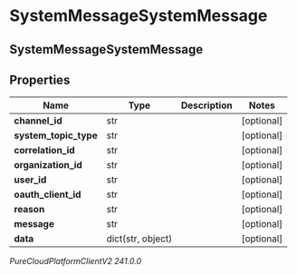 # SystemMessageSystemMessage

## SystemMessageSystemMessage

## Properties

|Name | Type | Description | Notes|
|------------ | ------------- | ------------- | -------------|
| **channel_id** | str |  | [optional] |
| **system_topic_type** | str |  | [optional] |
| **correlation_id** | str |  | [optional] |
| **organization_id** | str |  | [optional] |
| **user_id** | str |  | [optional] |
| **oauth_client_id** | str |  | [optional] |
| **reason** | str |  | [optional] |
| **message** | str |  | [optional] |
| **data** | dict(str, object) |  | [optional] |



_PureCloudPlatformClientV2 241.0.0_
